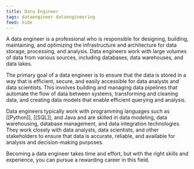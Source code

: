 ```yaml
---
title: Data Engineer
tags: dataengineer dataengineering
feed: hide
---
```

A data engineer is a professional who is responsible for designing, building, maintaining, and optimizing the infrastructure and architecture for data storage, processing, and analysis. Data engineers work with large volumes of data from various sources, including databases, data warehouses, and data lakes.

The primary goal of a data engineer is to ensure that the data is stored in a way that is efficient, secure, and easily accessible for data analysts and data scientists. This involves building and managing data pipelines that automate the flow of data between systems, transforming and cleaning data, and creating data models that enable efficient querying and analysis.

Data engineers typically work with programming languages such as [[Python]], [[SQL]], and Java and are skilled in data modeling, data warehousing, database management, and data integration technologies. They work closely with data analysts, data scientists, and other stakeholders to ensure that data is accurate, reliable, and available for analysis and decision-making purposes.

Becoming a data engineer takes time and effort, but with the right skills and experience, you can pursue a rewarding career in this field.